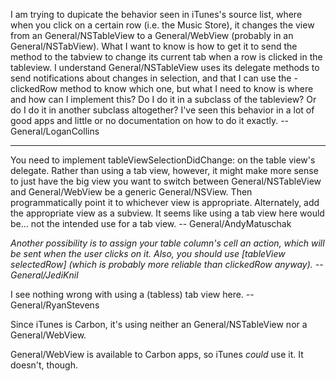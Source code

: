 I am trying to dupicate the behavior seen in iTunes's source list, where when you click on a certain row (i.e. the Music Store), it changes the view from an General/NSTableView to a General/WebView (probably in an General/NSTabView). What I want to know is how to get it to send the method to the tabview to change its current tab when a row is clicked in the tableview. I understand General/NSTableView uses its delegate methods to send notifications about changes in selection, and that I can use the -clickedRow method to know which one, but what I need to know is where and how can I implement this? Do I do it in a subclass of the tableview? Or do I do it in another subclass altogether? I've seen this behavior in a lot of good apps and little or no documentation on how to do it exactly. --General/LoganCollins

----

You need to implement tableViewSelectionDidChange: on the table view's delegate. Rather than using a tab view, however, it might make more sense to just have the big view you want to switch between General/NSTableView and General/WebView be a generic General/NSView. Then programmatically point it to whichever view is appropriate. Alternately, add the appropriate view as a subview. It seems like using a tab view here would be... not the intended use for a tab view. -- General/AndyMatuschak

*Another possibility is to assign your table column's cell an action, which will be sent when the user clicks on it. Also, you should use     [tableView selectedRow] (which is probably more reliable than     clickedRow anyway). --General/JediKnil*

I see nothing wrong with using a (tabless) tab view here. --General/RyanStevens

<pedantic>Since iTunes is Carbon, it's using neither an General/NSTableView nor a General/WebView.</pedantic>

<pedantic times two>General/WebView is available to Carbon apps, so iTunes *could* use it. It doesn't, though.</pedantic>